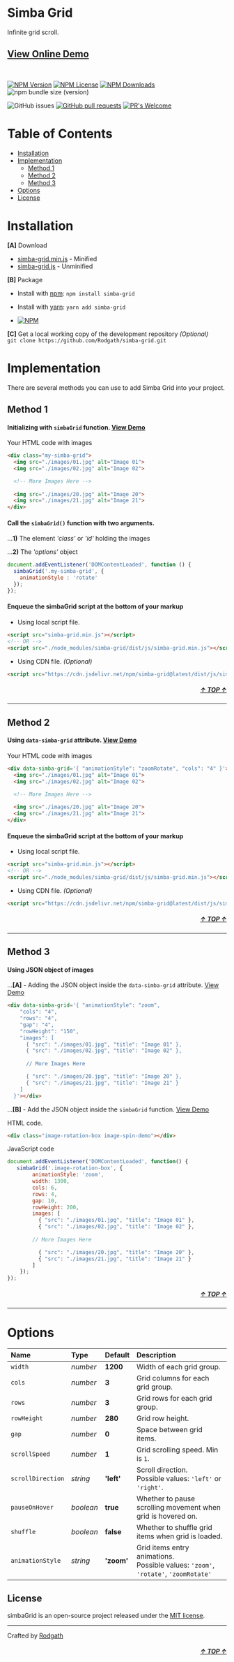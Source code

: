 <div id="top"></div>

# Simba Grid

Infinite grid scroll.

## [View Online Demo](https://rodgath.github.io/simba-grid/demo/)

<br>

[![NPM Version](https://img.shields.io/npm/v/simba-grid.svg?color=00BAB8)]()
[![NPM License](https://img.shields.io/npm/l/all-contributors.svg?color=00a7a6)](https://github.com/Rodgath/simba-grid/blob/master/LICENSE)
[![NPM Downloads](https://img.shields.io/npm/dw/simba-grid.svg?color=009593)]() 
![npm bundle size (version)](https://img.shields.io/bundlephobia/minzip/simba-grid/latest?color=008281)

![GitHub issues](https://img.shields.io/github/issues-raw/Rodgath/simba-grid?color=37bf4c)
[![GitHub pull requests](https://img.shields.io/github/issues-pr/Rodgath/simba-grid.svg?color=32ac44)]()
[![PR's Welcome](https://img.shields.io/badge/PRs-welcome-brightgreen.svg?color=278635)](http://makeapullrequest.com) 

# Table of Contents

- [Installation](#installation)
- [Implementation](#implementation)
  - [Method 1](#method-1)
  - [Method 2](#method-2)
  - [Method 3](#method-3)
- [Options](#options)
- [License](#license)

# Installation

**[A]** Download 

+ [simba-grid.min.js](https://unpkg.com/simba-grid@latest/dist/js/simba-grid.min.js) - Minified
+ [simba-grid.js](https://unpkg.com/simba-grid@latest/dist/js/simba-grid.min.js) - Unminified

**[B]** Package

+ Install with [npm](https://www.npmjs.com/package/simba-grid): `npm install simba-grid` 
* Install with [yarn](https://yarnpkg.com/): `yarn add simba-grid`

* [![NPM](https://nodei.co/npm/simba-grid.png?downloads=true)](https://www.npmjs.com/package/simba-grid)

**[C]** Get a local working copy of the development repository _(Optional)_ <br />
`git clone https://github.com/Rodgath/simba-grid.git`


# Implementation
There are several methods you can use to add Simba Grid into your project.

## Method 1

#### Initializing with `simbaGrid` function. [View Demo](https://rodgath.github.io/simba-grid/demo/index.html)
Your HTML code with images
```html
<div class="my-simba-grid">
  <img src="./images/01.jpg" alt="Image 01">
  <img src="./images/02.jpg" alt="Image 02">

  <!-- More Images Here -->
  
  <img src="./images/20.jpg" alt="Image 20">
  <img src="./images/21.jpg" alt="Image 21">
</div>
```

#### Call the `simbaGrid()` function with two arguments.
...**1)** The element _'class'_ or _'id'_ holding the images 

...**2)** The _'options'_ object
```javascript
document.addEventListener('DOMContentLoaded', function () {
  simbaGrid('.my-simba-grid', {
    animationStyle : 'rotate'
  });
});
```

#### Enqueue the simbaGrid script at the bottom of your markup
+ Using local script file.
```html
<script src="simba-grid.min.js"></script>
<!-- OR -->
<script src="./node_modules/simba-grid/dist/js/simba-grid.min.js"></script>
```
+ Using CDN file. _(Optional)_
```html
<script src="https://cdn.jsdelivr.net/npm/simba-grid@latest/dist/js/simba-grid.min.js"></script>
```

##### <div align="right"><a href="#top">&uarr; TOP &uarr;</a></div>

---
## Method 2

#### Using `data-simba-grid` attribute. [View Demo](https://rodgath.github.io/simba-grid/demo/index3.html)
Your HTML code with images
```html
<div data-simba-grid='{ "animationStyle": "zoomRotate", "cols": "4" }'>
  <img src="./images/01.jpg" alt="Image 01">
  <img src="./images/02.jpg" alt="Image 02">

  <!-- More Images Here -->
  
  <img src="./images/20.jpg" alt="Image 20">
  <img src="./images/21.jpg" alt="Image 21">
</div>
```

#### Enqueue the simbaGrid script at the bottom of your markup
+ Using local script file.
```html
<script src="simba-grid.min.js"></script>
<!-- OR -->
<script src="./node_modules/simba-grid/dist/js/simba-grid.min.js"></script>
```
+ Using CDN file. _(Optional)_
```html
<script src="https://cdn.jsdelivr.net/npm/simba-grid@latest/dist/js/simba-grid.min.js"></script>
```

##### <div align="right"><a href="#top">&uarr; TOP &uarr;</a></div>

---
## Method 3

#### Using JSON object of images
...**[A]** - Adding the JSON object inside the `data-simba-grid` attribute. [View Demo](https://rodgath.github.io/simba-grid/demo/index4.html)

```html
<div data-simba-grid='{ "animationStyle": "zoom", 
    "cols": "4", 
    "rows": "4", 
    "gap": "4", 
    "rowHeight": "150", 
    "images": [
      { "src": "./images/01.jpg", "title": "Image 01" },
      { "src": "./images/02.jpg", "title": "Image 02" },
      
      // More Images Here

      { "src": "./images/20.jpg", "title": "Image 20" },
      { "src": "./images/21.jpg", "title": "Image 21" }
    ]
  }'></div>
```

...**[B]** - Add the JSON object inside the `simbaGrid` function. [View Demo](https://rodgath.github.io/simba-grid/demo/index5.html)

HTML code.
```html
<div class="image-rotation-box image-spin-demo"></div>
```
JavaScript code

```javascript
document.addEventListener('DOMContentLoaded', function() {
   simbaGrid('.image-rotation-box', {
        animationStyle: 'zoom', 
        width: 1300, 
        cols: 6, 
        rows: 4, 
        gap: 10, 
        rowHeight: 200, 
        images: [
          { "src": "./images/01.jpg", "title": "Image 01" },
          { "src": "./images/02.jpg", "title": "Image 02" },
        
        // More Images Here

          { "src": "./images/20.jpg", "title": "Image 20" },
          { "src": "./images/21.jpg", "title": "Image 21" }
        ]
    });
});
```
##### <div align="right"><a href="#top">&uarr; TOP &uarr;</a></div>

---
# Options 

Name | Type | Default | Description
:--- | :--- | :------ | :----------
`width` | _number_ | **1200** | Width of each grid group.
`cols` | _number_ | **3** | Grid columns for each grid group.
`rows` | _number_ | **3** | Grid rows for each grid group.
`rowHeight` | _number_ | **280** | Grid row height.
`gap` | _number_ | **0** | Space between grid items.
`scrollSpeed` | _number_ | **1** | Grid scrolling speed. Min is `1`.
`scrollDirection` | _string_ | **'left'** | Scroll direction. <br> Possible values: `'left'` or `'right'`.
`pauseOnHover` | _boolean_ | **true** | Whether to pause scrolling movement when grid is hovered on.
`shuffle` | _boolean_ | **false** | Whether to shuffle grid items when grid is loaded.
`animationStyle` | _string_ | **'zoom'** | Grid items entry animations. <br> Possible values: `'zoom'`, `'rotate'`, `'zoomRotate'`

## License
simbaGrid is an open-source project released under the [MIT license](http://www.opensource.org/licenses/mit-license.php).

---

Crafted by [Rodgath](https://twitter.com/Rodgath)
##### <div align="right"><a href="#top">&uarr; TOP &uarr;</a></div>